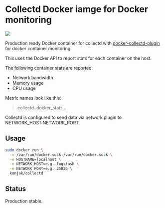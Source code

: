 # Collectd Docker iamge for Docker monitoring

[![](https://badge.imagelayers.io/konjak/collectd:latest.svg)](https://imagelayers.io/?images=konjak/collectd:latest)

Production ready Docker container for collectd with [docker-collectd-plugin](https://github.com/bobrik/collectd-docker) for docker container monitoring.

This uses the Docker API to report stats for each container on the host.

The following container stats are reported:

- Network bandwidth
- Memory usage
- CPU usage

Metric names look like this:

> collectd.<host>.docker_stats.<app>.<task>.<type>.<metric>

Collectd is configured to send data via network plugin to NETWORK_HOST:NETWORK_PORT.

## Usage

```bash
sudo docker run \
  -v /var/run/docker.sock:/var/run/docker.sock \
  -e HOSTNAME=localhost \
  -e NETWORK_HOST=e.g. logstash \
  -e NETWORK PORT=e.g. 25826 \
  konjak/collectd
```

## Status

Production stable.
